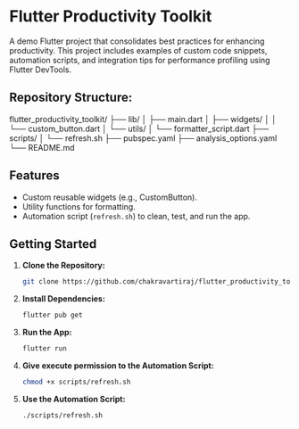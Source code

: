 # Flutter Productivity Toolkit

A demo Flutter project that consolidates best practices for enhancing productivity. This project
includes examples of custom code snippets, automation scripts, and integration tips for performance
profiling using Flutter DevTools.

## Repository Structure:

flutter_productivity_toolkit/
├── lib/
│ ├── main.dart
│ ├── widgets/
│ │ └── custom_button.dart
│ └── utils/
│ └── formatter_script.dart
├── scripts/
│ └── refresh.sh
├── pubspec.yaml
├── analysis_options.yaml
└── README.md

## Features

- Custom reusable widgets (e.g., CustomButton).
- Utility functions for formatting.
- Automation script (`refresh.sh`) to clean, test, and run the app.

## Getting Started

1. **Clone the Repository:**
   ``` bash
   git clone https://github.com/chakravartiraj/flutter_productivity_toolkit.git

2. **Install Dependencies:**
   ``` bash
   flutter pub get

3. **Run the App:**
   ``` bash
   flutter run

4. **Give execute permission to the Automation Script:**
   ``` bash
   chmod +x scripts/refresh.sh

5. **Use the Automation Script:**
   ``` bash
   ./scripts/refresh.sh
